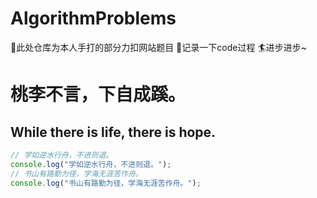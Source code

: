 # AlgorithmProblems
🚀此处仓库为本人手打的部分力扣网站题目
💯记录一下code过程
🏄‍进步进步~
# 桃李不言，下自成蹊。
## While there is life, there is hope.
```js
// 学如逆水行舟，不进则退。
console.log("学如逆水行舟，不进则退。");
// 书山有路勤为径，学海无涯苦作舟。
console.log("书山有路勤为径，学海无涯苦作舟。");
```

